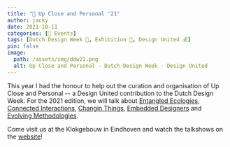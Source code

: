 ```yaml
---
title: "📅 Up Close and Personal '21"
author: jacky
date: 2021-10-11
categories: [📅 Events]
tags: [Dutch Design Week 📅, Exhibition 📅, Design United 💰]
pin: false
image:
  path: /assets/img/ddw21.png
  alt: Up Close and Personal - Dutch Design Week - Design United
---
```




This year I had the honour to help out the curation and organisation of Up Close and Personal -- a Design United contribution to the Dutch Design Week. For the 2021 edition, we will talk about [Entangled Ecologies](https://2021.design-united.nl/day-1-entangled-ecologies/), [Connected Interactions](https://2021.design-united.nl/day-2-connected-interactions/), [Changin Things](https://2021.design-united.nl/day-3-changing-things/), [Embedded Designers](https://2021.design-united.nl/day-4-embedded-designers/) and [Evolving Methodologies](https://2021.design-united.nl/day-5-evolving-methodologies/).

Come visit us at the Klokgebouw in Eindhoven and watch the talkshows on the [website](https://2021.design-united.nl/)!